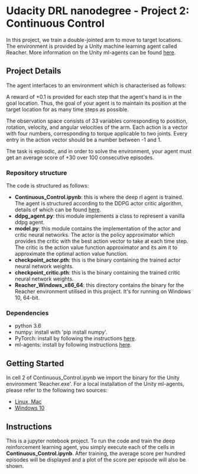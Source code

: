 # Udacity DRL nanodegree - Project 2: Continuous Control
In this project, we train a double-jointed arm to move to target locations.
The environment is provided by a Unity machine learning agent called Reacher. More information on the Unity ml-agents can be found [here](https://github.com/Unity-Technologies/ml-agents).

## Project Details
The agent interfaces to an environment which is characterised as follows:

A reward of +0.1 is provided for each step that the agent's hand is in the goal location. Thus, the goal of your agent is to maintain its position at the target location for as many time steps as possible.

The observation space consists of 33 variables corresponding to position, rotation, velocity, and angular velocities of the arm. Each action is a vector with four numbers, corresponding to torque applicable to two joints. Every entry in the action vector should be a number between -1 and 1.

The task is episodic, and in order to solve the environment, your agent must get an average score of +30 over 100 consecutive episodes.

### Repository structure
The code is structured as follows: 
* **Continuous_Control.ipynb**: this is where the deep rl agent is trained. The agent is structured according to the DDPG actor critic algorithm, details of which can be found [here](https://arxiv.org/pdf/1509.02971.pdf).
* **ddpg_agent.py**: this module implements a class to represent a vanilla ddpg agent.
* **model.py**: this module contains the implementation of the actor and critic neural networks. The actor is the policy approximator which provides the critic with the best action vector to take at each time step. The critic is the action value function approximator and its aim it to approximate the optimal action value function.
* **checkpoint_actor.pth**: this is the binary containing the trained actor neural network weights.
* **checkpoint_critic.pth**: this is the binary containing the trained critic neural network weights.
* **Reacher_Windows_x86_64**: this directory contains the binary for the Reacher environment utilised in this project. It's for running on Windows 10, 64-bit.

### Dependencies
* python 3.6
* numpy: install with 'pip install numpy'.
* PyTorch: install by following the instructions [here](https://github.com/reinforcement-learning-kr/pg_travel/wiki/Installing-Unity-ml-agents-on-Windows).
* ml-agents: install by following instructions [here](https://github.com/Unity-Technologies/ml-agents/blob/master/docs/Installation-Windows.md).

## Getting Started
In cell 2 of Continuous_Control.ipynb we import the binary for the Unity environment 'Reacher.exe'. For a local installation of the Unity ml-agents, please refer to the following two sources:
* [Linux, Mac](https://github.com/Unity-Technologies/ml-agents/blob/master/docs/Installation.md)
* [Windows 10](https://github.com/Unity-Technologies/ml-agents/blob/master/docs/Installation-Windows.md)

## Instructions
This is a jupyter notebook project. To run the code and train the deep reinforcement learning agent, you simply execute each of the cells in **Continuous_Control.ipynb**. After training, the average score per hundred episodes will be displayed and a plot of the score per episode will also be shown.
